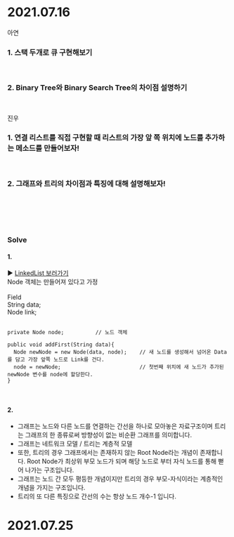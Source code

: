 2021.07.16
==============

아연  
### 1. 스택 두개로 큐 구현해보기   
<br>



### 2. Binary Tree와 Binary Search Tree의 차이점 설명하기  

<br>

진우  

  ### 1. 연결 리스트를 직접 구현할 때 리스트의 가장 앞 쪽 위치에 노드를 추가하는 메소드를 만들어보자!
  <br>



  ### 2. 그래프와 트리의 차이점과 특징에 대해 설명해보자!




  <br><br><br><br>


  ### Solve

  #### 1.
  :arrow_forward: [LinkedList 보러가기](../jinu/LinkedList/Readme.md)
  <br>
  Node 객체는 만들어져 있다고 가정   
  <br>
  Field  
  String data;  
  Node link;  
  ```

  private Node node;          // 노드 객체 

  public void addFirst(String data){
    Node newNode = new Node(data, node);    // 새 노드를 생성해서 넘어온 Data를 담고 가장 앞쪽 노드로 Link를 건다.
    node = newNode;                         // 첫번째 위치에 새 노드가 추가된 newNode 변수를 node에 할당한다.
  }

  ```   
  
  <br>
  
  #### 2.  
  - 그래프는 노드와 다른 노드를 연결하는 간선을 하나로 모아놓은 자료구조이며 트리는 그래프의 한 종류로써 방향성이 없는 비순환 그래프를 의미합니다.  
  - 그래프는 네트워크 모델 / 트리는 계층적 모델  
  - 또한, 트리의 경우 그래프에서는 존재하지 않는 Root Node라는 개념이 존재합니다. Root Node가 최상위 부모 노드가 되며 해당 노드로 부터 자식 노드를 통해 뻗어 나가는 구조입니다.  
  - 그래프는 노드 간 모두 평등한 개념이지만 트리의 경우 부모-자식이라는 계층적인 개념을 가지는 구조입니다.  
  - 트리의 또 다른 특징으로 간선의 수는 항상 노드 개수-1 입니다.  


  


2021.07.25
================

  
